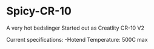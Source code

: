 # Spicy-CR-10

A very hot bedslinger
Started out as Creatlity CR-10 V2

Current specifications:
-Hotend Temperature: 500C max
  
